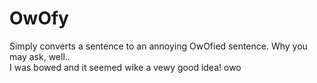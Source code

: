 # OwOfy
Simply converts a sentence to an annoying OwOfied sentence. Why you may ask, well..  
I was bowed and it seemed wike a vewy good idea! owo
